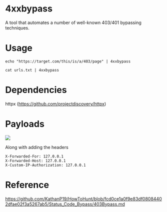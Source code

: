 # 4xxbypass

A tool that automates a number of well-known 403/401 bypassing techniques. 

# Usage

`echo "https://target.com/this/is/a/403/page" | 4xxbypass`

`cat urls.txt | 4xxbypass`

# Dependencies

httpx (https://github.com/projectdiscovery/httpx)

# Payloads

![](https://i.imgur.com/RfwGwjS.png)

Along with adding the headers
```
X-Forwarded-For: 127.0.0.1
X-Forwarded-Host: 127.0.0.1
X-Custom-IP-Authorization: 127.0.0.1
```

# Reference

https://github.com/KathanP19/HowToHunt/blob/fcd0ce1a0f9e83df08084402dfae02f3a5267ab5/Status_Code_Bypass/403Bypass.md
